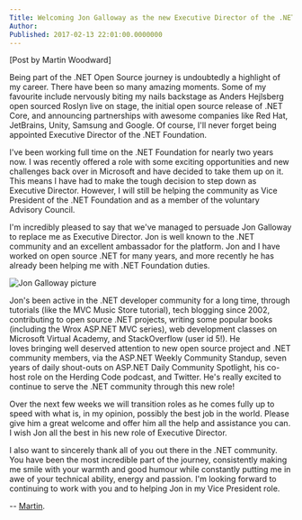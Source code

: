 ```yaml
---
Title: Welcoming Jon Galloway as the new Executive Director of the .NET Foundation
Author: 
Published: 2017-02-13 22:01:00.0000000
---
```

<p>[Post by Martin Woodward]</p>

<p>Being part of the .NET Open Source journey is undoubtedly a highlight of my career. There have been so many amazing moments. Some of my favourite include nervously biting my nails backstage as Anders Hejlsberg open sourced Roslyn live on stage, the initial open source release of .NET Core, and announcing partnerships with awesome companies like Red Hat, JetBrains, Unity, Samsung and Google. Of course, I'll never forget being appointed Executive Director of the .NET Foundation. </p>

<p>I've been working full time on the .NET Foundation for nearly two years now. I was recently offered a role with some exciting opportunities and new challenges back over in Microsoft and have decided to take them up on it.  This means I have had to make the tough decision to step down as Executive Director. However, I will still be helping the community as Vice President of the .NET Foundation and as a member of the voluntary Advisory Council. </p>

<p>I'm incredibly pleased to say that we've managed to persuade Jon Galloway to replace me as Executive Director. Jon is well known to the .NET community and an excellent ambassador for the platform. Jon and I have worked on open source .NET for many years, and more recently he has already been helping me with .NET Foundation duties. </p>

<p><img src="assets/posts/jon-galloway.png" alt="Jon Galloway picture" /></p>

<p>Jon's been active in the .NET developer community for a long time, through tutorials (like the MVC Music Store tutorial), tech blogging since 2002, contributing to open source .NET projects, writing some popular books (including the Wrox ASP.NET MVC series), web development classes on Microsoft Virtual Academy, and StackOverflow (user id 5!). He loves bringing well deserved attention to new open source project and .NET community members, via the ASP.NET Weekly Community Standup, seven years of daily shout-outs on ASP.NET Daily Community Spotlight, his co-host role on the Herding Code podcast, and Twitter. He's really excited to continue to serve the .NET community through this new role!</p>

<p>Over the next few weeks we will transition roles as he comes fully up to speed with what is, in my opinion, possibly the best job in the world. Please give him a great welcome and offer him all the help and assistance you can. I wish Jon all the best in his new role of Executive Director.  </p>

<p>I also want to sincerely thank all of you out there in the .NET community. You have been the most incredible part of the journey, consistently making me smile with your warmth and good humour while constantly putting me in awe of your technical ability, energy and passion. I'm looking forward to continuing to work with you and to helping Jon in my Vice President role.
         </p>

<p>-- <a href="https://twitter.com/martinwoodward">Martin</a>. </p>
